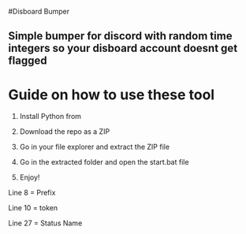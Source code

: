 #Disboard Bumper  
 
## Simple bumper for discord with random time integers so your disboard account doesnt get flagged 
 
# Guide on how to use these tool  
  
1. Install Python from  
  
2. Download the repo as a ZIP   
  
3. Go in your file explorer and extract the ZIP file
 
4. Go in the extracted folder and open the start.bat file

5. Enjoy!  
    
Line 8 = Prefix  
  
Line 10 = token  
  
Line 27 = Status Name    